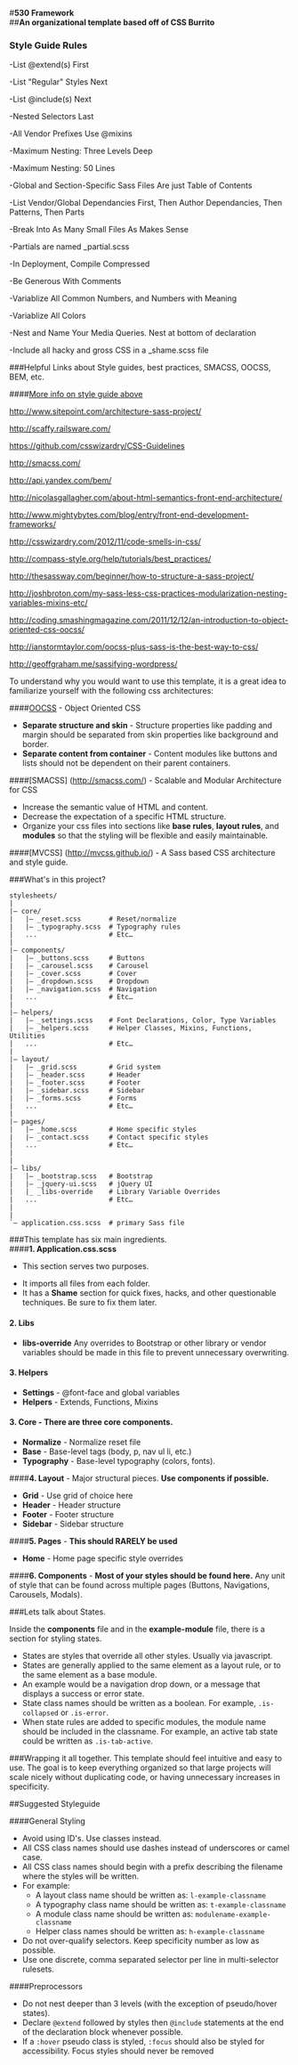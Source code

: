 #**530 Framework**  
##**An organizational template based off of CSS Burrito**

### Style Guide Rules

-List @extend(s) First

-List "Regular" Styles Next

-List @include(s) Next

-Nested Selectors Last

-All Vendor Prefixes Use @mixins

-Maximum Nesting: Three Levels Deep

-Maximum Nesting: 50 Lines

-Global and Section-Specific Sass Files Are just Table of Contents

-List Vendor/Global Dependancies First, Then Author Dependancies, Then Patterns, Then Parts

-Break Into As Many Small Files As Makes Sense

-Partials are named _partial.scss

-In Deployment, Compile Compressed

-Be Generous With Comments

-Variablize All Common Numbers, and Numbers with Meaning

-Variablize All Colors

-Nest and Name Your Media Queries. Nest at bottom of declaration

-Include all hacky and gross CSS in a _shame.scss file

###Helpful Links about Style guides, best practices, SMACSS, OOCSS, BEM, etc.

####[More info on style guide above](http://css-tricks.com/sass-style-guide/)

http://www.sitepoint.com/architecture-sass-project/

http://scaffy.railsware.com/

https://github.com/csswizardry/CSS-Guidelines

http://smacss.com/

http://api.yandex.com/bem/

http://nicolasgallagher.com/about-html-semantics-front-end-architecture/

http://www.mightybytes.com/blog/entry/front-end-development-frameworks/

http://csswizardry.com/2012/11/code-smells-in-css/

http://compass-style.org/help/tutorials/best_practices/

http://thesassway.com/beginner/how-to-structure-a-sass-project/

http://joshbroton.com/my-sass-less-css-practices-modularization-nesting-variables-mixins-etc/

http://coding.smashingmagazine.com/2011/12/12/an-introduction-to-object-oriented-css-oocss/

http://ianstormtaylor.com/oocss-plus-sass-is-the-best-way-to-css/

http://geoffgraham.me/sassifying-wordpress/


To understand why you would want to use this template, it is a great idea to familiarize yourself with the following css architectures:  

####[OOCSS](http://oocss.org/) - Object Oriented CSS

* **Separate structure and skin** - Structure properties like padding and margin should be separated from skin properties like background and border.
* **Separate content from container** - Content modules like buttons and lists should not be dependent on their parent containers.  

####[SMACSS] (http://smacss.com/) - Scalable and Modular Architecture for CSS

* Increase the semantic value of HTML and content.
* Decrease the expectation of a specific HTML structure. 
* Organize your css files into sections like **base rules**, **layout rules**, and **modules** so that the styling will be flexible and easily maintainable.

####[MVCSS] (http://mvcss.github.io/) - A Sass based CSS architecture and style guide.  

###What's in this project?
```
stylesheets/ 
| 
|– core/ 
|   |– _reset.scss       # Reset/normalize 
|   |– _typography.scss  # Typography rules 
|   ...                  # Etc… 
| 
|– components/ 
|   |– _buttons.scss     # Buttons 
|   |– _carousel.scss    # Carousel 
|   |– _cover.scss       # Cover 
|   |– _dropdown.scss    # Dropdown 
|   |– _navigation.scss  # Navigation 
|   ...                  # Etc… 
| 
|– helpers/ 
|   |– _settings.scss    # Font Declarations, Color, Type Variables
|   |– _helpers.scss     # Helper Classes, Mixins, Functions, Utilities
|   ...                  # Etc… 
| 
|– layout/ 
|   |– _grid.scss        # Grid system 
|   |– _header.scss      # Header 
|   |– _footer.scss      # Footer 
|   |– _sidebar.scss     # Sidebar 
|   |– _forms.scss       # Forms 
|   ...                  # Etc… 
| 
|– pages/ 
|   |– _home.scss        # Home specific styles 
|   |– _contact.scss     # Contact specific styles 
|   ...                  # Etc… 
| 
| 
|– libs/ 
|   |– _bootstrap.scss   # Bootstrap 
|   |– _jquery-ui.scss   # jQuery UI 
|   |_ _libs-override    # Library Variable Overrides
|   ...                  # Etc… 
| 
| 
`– application.css.scss  # primary Sass file 
```

###This template has six main ingredients.  
####**1.  Application.css.scss**
- This section serves two purposes.  
* It imports all files from each folder.  
* It has a **Shame** section for quick fixes, hacks, and other questionable techniques.  Be sure to fix them later.

#### **2.  Libs**
* **libs-override**  Any overrides to Bootstrap or other library or vendor variables should be made in this file to prevent unnecessary overwriting.  

#### **3.  Helpers**
* **Settings** - @font-face and global variables
* **Helpers** - Extends, Functions, Mixins
  
#### **3.  Core** -  There are three core components.
* **Normalize** - Normalize reset file
* **Base** - Base-level tags (body, p, nav ul li, etc.)
* **Typography** - Base-level typography (colors, fonts). 

####**4.  Layout** - Major structural pieces. **Use components if possible.**
* **Grid** - Use grid of choice here
* **Header** - Header structure
* **Footer** - Footer structure
* **Sidebar** - Sidebar structure

####**5. Pages** - **This should RARELY be used**
* **Home** - Home page specific style overrides 

####**6. Components** - **Most of your styles should be found here.**
Any unit of style that can be found across multiple pages (Buttons, Navigations, Carousels, Modals).  


###Lets talk about States.

Inside the **components** file and in the **example-module** file, there is a section for styling states.

* States are styles that override all other styles.  Usually via javascript.  
* States are generally applied to the same element as a layout rule, or to the same element as a base module.
* An example would be a navigation drop down, or a message that displays a success or error state. 
* State class names should be written as a boolean.  For example, ```.is-collapsed``` or ```.is-error```.
* When state rules are added to specific modules, the module name should be included in the classname.  For example, an active tab state could be written as ```.is-tab-active```.

###Wrapping it all together.
This template should feel intuitive and easy to use.  The goal is to keep everything organized so that large projects will scale nicely without duplicating code, or having unnecessary increases in specificity.

<!-- ##Setup
To make adding new modules easy, css-burrito has a shell script that will add new modules for you.

**To use this feature:**  

Open up the command line, and navigate to the project root.  

``` cd ~/Desktop/css-burrito-master```

Then run the following command   

``` ./setup.sh```  

This will only need to be done once.  

After that,  navigate to the modules folder in any project that has a ```burrito.sh``` file.  

```cd path/to/project/stylesheets/modules```

From here, in the command line, you can type  

```burrito example-module ```

This will create a file with some default comments, in this case named ```_example-module.scss``` and import it into the main ```_modules.scss``` file for you.  
 -->
##Suggested Styleguide

####General Styling  
* Avoid using ID's.  Use classes instead.
* All CSS class names should use dashes instead of underscores or camel case.
* All CSS class names should begin with a prefix describing the filename where the styles will be written.
* For example:
    * A layout class name should be written as: ```l-example-classname```
    * A typography class name should be written as: ```t-example-classname```
    * A module class name should be written as: ```modulename-example-classname```
    * Helper class names should be written as: ```h-example-classname```
* Do not over-qualify selectors.  Keep specificity number as low as possible.
* Use one discrete, comma separated selector per line in multi-selector rulesets.

####Preprocessors 
* Do not nest deeper than 3 levels (with the exception of pseudo/hover states).
* Declare ```@extend``` followed by styles then ```@include``` statements at the end of the declaration block whenever possible.
* If a ```:hover``` pseudo class is styled, ```:focus``` should also be styled for accessibility. Focus styles should never be removed
